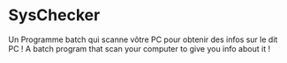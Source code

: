 # SysChecker
Un Programme batch qui scanne vôtre PC pour obtenir des infos sur le dit PC !
A batch program that scan your computer to give you info about it !

